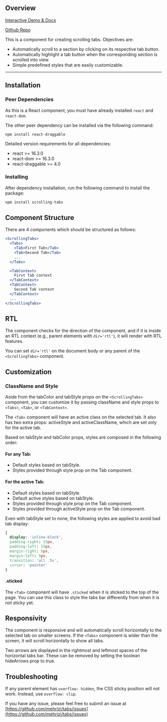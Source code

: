 ## Overview
[Interactive Demo & Docs](https://tabs.js.org)

[Github Repo](https://github.com/mehrizi/tabs)

This is a component for creating scrolling tabs. Objectives are:

- Automatically scroll to a section by clicking on its respective tab button.
- Automatically highlight a tab button when the corresponding section is scrolled into view.
- Simple predefined styles that are easily customizable.

---

## Installation

### Peer Dependencies
As this is a React component, you must have already installed `react` and `react-dom`.

The other peer dependency can be installed via the following command:

```bash
npm install react-draggable
```

Detailed version requirements for all dependencies:

- react >= 16.3.0
- react-dom >= 16.3.0
- react-draggable >= 4.0


### Installing
After dependency installation, run the following command to install the package:

```bash
npm install scrolling-tabs
```
## Component Structure
There are 4 components which should be structured as follows:

```jsx
<ScrollingTabs>
  <Tabs>
    <Tab>First Tab</Tab>
    <Tab>Second Tab</Tab>
    ...
  </Tabs>

  <TabContext>
    First Tab context
  </TabContext>
  <TabContext>
    Second Tab context
  </TabContext>
  ...
</ScrollingTabs>
```

## RTL
The component checks for the direction of the component, and if it is inside an RTL context (e.g., parent elements with `dir='rtl'`), it will render with RTL features.

You can set `dir='rtl'` on the document body or any parent of the `<ScrollingTabs>` component.

## Customization
### ClassName and Style
Aside from the tabColor and tabStyle props on the `<ScrollingTabs>` component, you can customize it by passing className and style props to `<Tabs>`, `<Tab>`, or `<TabContext>`.

The `<Tab>` component will have an active class on the selected tab. It also has two extra props: activeStyle and activeClassName, which are set only for the active tab.

Based on tabStyle and tabColor props, styles are composed in the following order:

#### For any Tab:
- Default styles based on tabStyle.
- Styles provided through style prop on the Tab component.

#### For the active Tab:
- Default styles based on tabStyle.
- Default active styles based on tabStyle.
- Styles provided through style prop on the Tab component.
- Styles provided through activeStyle prop on the Tab component.

Even with tabStyle set to none, the following styles are applied to avoid bad tab display:

```css
{
  display: 'inline-block',
  padding-right: 15px,
  padding-left: 15px,
  margin-right: 5px,
  margin-left: 5px,
  transition: 'all .5s',
  cursor: 'pointer'
}
```

#### .sticked
The `<Tab>` component will have `.sticked` when it is sticked to the top of the page. You can use this class to style the tabs bar 
differently from when it is not sticky yet.


## Responsivity
The component is responsive and will automatically scroll horizontally to the selected tab on smaller screens. If the `<Tabs>` component is wider than the screen, it will scroll horizontally to show all tabs.

Two arrows are displayed in the rightmost and leftmost spaces of the horizontal tabs bar. These can be removed by setting the boolean hideArrows prop to true.

## Troubleshooting
If any parent element has `overflow: hidden`, the CSS sticky position will not work. Instead, use `overflow: clip`.

If you have any issue, please feel free to submit an issue at 
[https://github.com/mehrizi/tabs/issues](https://github.com/mehrizi/tabs/issues)